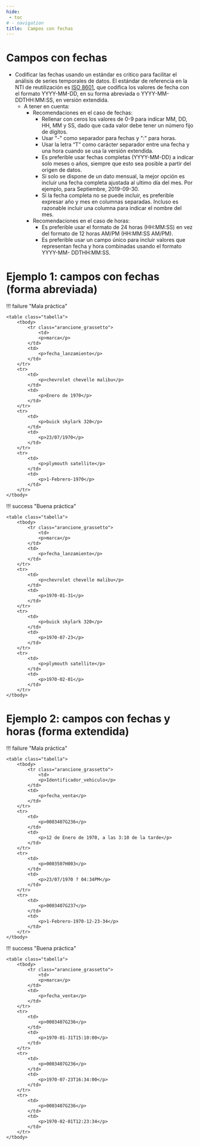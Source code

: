 ```yaml
---
hide:
 - toc
# - navigation
title:  Campos con fechas
---
```


# Campos con fechas

- Codificar las fechas usando un estándar es critico para facilitar el análisis de series temporales de datos. El estándar de referencia en la NTI de reutilización es [ISO 8601](https://es.wikipedia.org/wiki/ISO_8601), que codifica los valores de fecha con el formato YYYY-MM-DD, en su forma abreviada o YYYY-MM-DDTHH:MM:SS, en versión extendida.
	- A tener en cuenta:
		- Recomendaciones en el caso de fechas:
			- Rellenar con ceros los valores de 0-9 para indicar MM, DD, HH, MM y SS, dado que cada valor debe tener un número fijo de dígitos.
			- Usar "-" como separador para fechas y ":" para horas.
			- Usar la letra “T” como carácter separador entre una fecha y una hora cuando se usa la versión extendida.
			- Es preferible usar fechas completas (YYYY-MM-DD) a indicar solo meses o años, siempre que esto sea posible a partir del origen de datos.
			- Si solo se dispone de un dato mensual, la mejor opción es incluir una fecha completa ajustada al ultimo día del mes. Por ejemplo, para Septiembre, 2019-09-30.
			- Si la fecha completa no se puede incluir, es preferible expresar año y mes en columnas separadas. Incluso es razonable incluir una columna para indicar el nombre del mes.
		- Recomendaciones en el caso de horas:
			- Es preferible usar el formato de 24 horas (HH:MM:SS) en vez del formato de 12 horas AM/PM (HH:MM:SS AM/PM).
			- Es preferible usar un campo único para incluir valores que representan fecha y hora combinadas usando el formato YYYY-MM- DDTHH:MM:SS.
	
# Ejemplo 1: campos con fechas (forma abreviada)

!!! failure "Mala práctica"

    <table class="tabella">
    	<tbody>
    		<tr class="arancione_grassetto">
				<td>
				<p>marca</p>
			</td>
			<td>
				<p>fecha_lanzamiento</p>
			</td>
		</tr>
		<tr>
			<td>
				<p>chevrolet chevelle malibu</p>
			</td>
			<td>
				<p>Enero de 1970</p>
			</td>
		</tr>
		<tr>
			<td>
				<p>buick skylark 320</p>
			</td>
			<td>
				<p>23/07/1970</p>
			</td>
		</tr>
		<tr>
			<td>
				<p>plymouth satellite</p>
			</td>
			<td>
				<p>1-Febrero-1970</p>
			</td>
		</tr>
	</tbody>
</table>
			
!!! success "Buena práctica"

    <table class="tabella">
    	<tbody>
    		<tr class="arancione_grassetto">
				<td>
				<p>marca</p>
			</td>
			<td>
				<p>fecha_lanzamiento</p>
			</td>
		</tr>
		<tr>
			<td>
				<p>chevrolet chevelle malibu</p>
			</td>
			<td>
				<p>1970-01-31</p>
			</td>
		</tr>
		<tr>
			<td>
				<p>buick skylark 320</p>
			</td>
			<td>
				<p>1970-07-23</p>
			</td>
		</tr>
		<tr>
			<td>
				<p>plymouth satellite</p>
			</td>
			<td>
				<p>1970-02-01</p>
			</td>
		</tr>
	</tbody>
</table>


# Ejemplo 2: campos con fechas y horas (forma extendida)

!!! failure "Mala práctica"

    <table class="tabella">
    	<tbody>
    		<tr class="arancione_grassetto">
				<td>
				<p>Identificador_vehiculo</p>
			</td>
			<td>
				<p>fecha_venta</p>
			</td>
		</tr>
		<tr>
			<td>
				<p>0003407G236</p>
			</td>
			<td>
				<p>12 de Enero de 1970, a las 3:10 de la tarde</p>
			</td>
		</tr>
		<tr>
			<td>
				<p>0003507H003</p>
			</td>
			<td>
				<p>23/07/1970 ? 04:34PM</p>
			</td>
		</tr>
		<tr>
			<td>
				<p>0003407G237</p>
			</td>
			<td>
				<p>1-Febrero-1970-12-23-34</p>
			</td>
		</tr>
	</tbody>
</table>
			
!!! success "Buena práctica"

    <table class="tabella">
    	<tbody>
    		<tr class="arancione_grassetto">
				<td>
				<p>marca</p>
			</td>
			<td>
				<p>fecha_venta</p>
			</td>
		</tr>
		<tr>
			<td>
				<p>0003407G236</p>
			</td>
			<td>
				<p>1970-01-31T15:10:00</p>
			</td>
		</tr>
		<tr>
			<td>
				<p>0003407G236</p>
			</td>
			<td>
				<p>1970-07-23T16:34:00</p>
			</td>
		</tr>
		<tr>
			<td>
				<p>0003407G236</p>
			</td>
			<td>
				<p>1970-02-01T12:23:34</p>
			</td>
		</tr>
	</tbody>
</table>